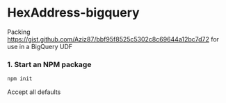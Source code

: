 # HexAddress-bigquery
Packing https://gist.github.com/Aziz87/bbf95f8525c5302c8c69644a12bc7d72 for use in a BigQuery UDF

### 1. Start an NPM package

```bash
npm init
```

Accept all defaults
